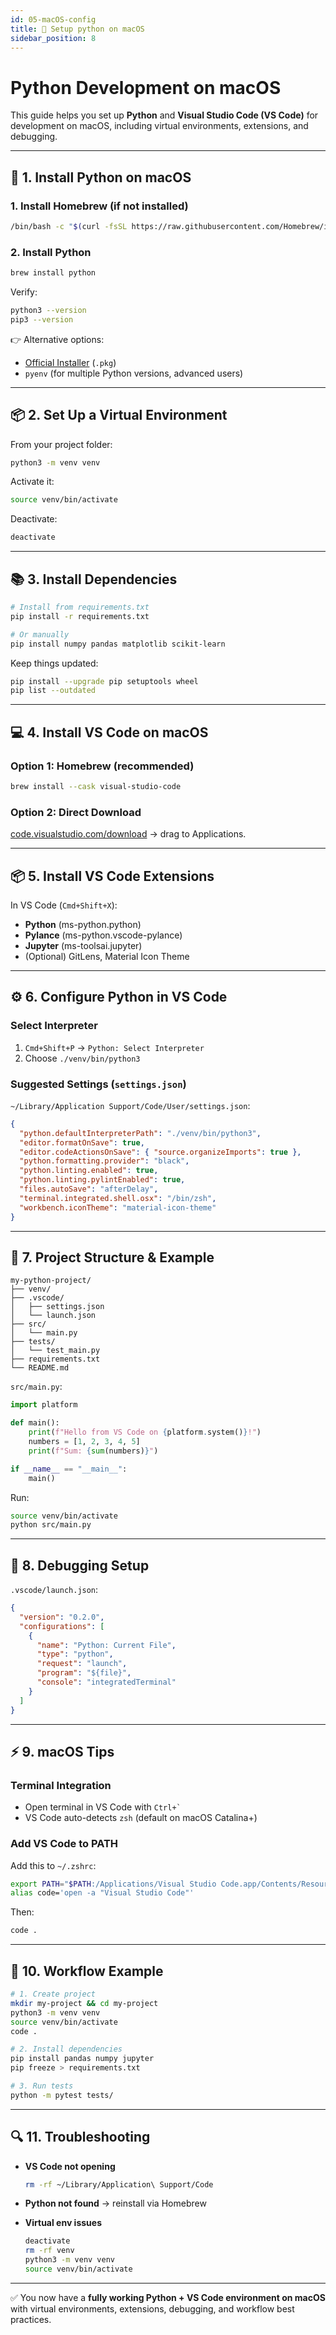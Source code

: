 ```yaml
---
id: 05-macOS-config
title: 🍏 Setup python on macOS
sidebar_position: 8
---
```


#  Python Development on macOS

This guide helps you set up **Python** and **Visual Studio Code (VS Code)** for development on macOS, including virtual environments, extensions, and debugging.

---

## 🔧 1. Install Python on macOS

### 1. Install Homebrew (if not installed)

```bash
/bin/bash -c "$(curl -fsSL https://raw.githubusercontent.com/Homebrew/install/HEAD/install.sh)"
```

### 2. Install Python

```bash
brew install python
```

Verify:

```bash
python3 --version
pip3 --version
```

👉 Alternative options:

* [Official Installer](https://www.python.org/downloads/macos) (`.pkg`)
* `pyenv` (for multiple Python versions, advanced users)

---

## 📦 2. Set Up a Virtual Environment

From your project folder:

```bash
python3 -m venv venv
```

Activate it:

```bash
source venv/bin/activate
```

Deactivate:

```bash
deactivate
```

---

## 📚 3. Install Dependencies

```bash
# Install from requirements.txt
pip install -r requirements.txt

# Or manually
pip install numpy pandas matplotlib scikit-learn
```

Keep things updated:

```bash
pip install --upgrade pip setuptools wheel
pip list --outdated
```

---

## 💻 4. Install VS Code on macOS

### Option 1: Homebrew (recommended)

```bash
brew install --cask visual-studio-code
```

### Option 2: Direct Download

[code.visualstudio.com/download](https://code.visualstudio.com/download) → drag to Applications.

---

## 📦 5. Install VS Code Extensions

In VS Code (`Cmd+Shift+X`):

* **Python** (ms-python.python)
* **Pylance** (ms-python.vscode-pylance)
* **Jupyter** (ms-toolsai.jupyter)
* (Optional) GitLens, Material Icon Theme

---

## ⚙️ 6. Configure Python in VS Code

### Select Interpreter

1. `Cmd+Shift+P` → `Python: Select Interpreter`
2. Choose `./venv/bin/python3`

### Suggested Settings (`settings.json`)

`~/Library/Application Support/Code/User/settings.json`:

```json
{
  "python.defaultInterpreterPath": "./venv/bin/python3",
  "editor.formatOnSave": true,
  "editor.codeActionsOnSave": { "source.organizeImports": true },
  "python.formatting.provider": "black",
  "python.linting.enabled": true,
  "python.linting.pylintEnabled": true,
  "files.autoSave": "afterDelay",
  "terminal.integrated.shell.osx": "/bin/zsh",
  "workbench.iconTheme": "material-icon-theme"
}
```

---

## 🚀 7. Project Structure & Example

```
my-python-project/
├── venv/
├── .vscode/
│   ├── settings.json
│   └── launch.json
├── src/
│   └── main.py
├── tests/
│   └── test_main.py
├── requirements.txt
└── README.md
```

`src/main.py`:

```python
import platform

def main():
    print(f"Hello from VS Code on {platform.system()}!")
    numbers = [1, 2, 3, 4, 5]
    print(f"Sum: {sum(numbers)}")

if __name__ == "__main__":
    main()
```

Run:

```bash
source venv/bin/activate
python src/main.py
```

---

## 🐛 8. Debugging Setup

`.vscode/launch.json`:

```json
{
  "version": "0.2.0",
  "configurations": [
    {
      "name": "Python: Current File",
      "type": "python",
      "request": "launch",
      "program": "${file}",
      "console": "integratedTerminal"
    }
  ]
}
```

---

## ⚡ 9. macOS Tips

### Terminal Integration

* Open terminal in VS Code with `` Ctrl+` ``
* VS Code auto-detects `zsh` (default on macOS Catalina+)

### Add VS Code to PATH

Add this to `~/.zshrc`:

```bash
export PATH="$PATH:/Applications/Visual Studio Code.app/Contents/Resources/app/bin"
alias code='open -a "Visual Studio Code"'
```

Then:

```bash
code .
```

---

## 🎯 10. Workflow Example

```bash
# 1. Create project
mkdir my-project && cd my-project
python3 -m venv venv
source venv/bin/activate
code .

# 2. Install dependencies
pip install pandas numpy jupyter
pip freeze > requirements.txt

# 3. Run tests
python -m pytest tests/
```

---

## 🔍 11. Troubleshooting

* **VS Code not opening**

  ```bash
  rm -rf ~/Library/Application\ Support/Code
  ```
* **Python not found** → reinstall via Homebrew
* **Virtual env issues**

  ```bash
  deactivate
  rm -rf venv
  python3 -m venv venv
  source venv/bin/activate
  ```

---

✅ You now have a **fully working Python + VS Code environment on macOS** with virtual environments, extensions, debugging, and workflow best practices.

